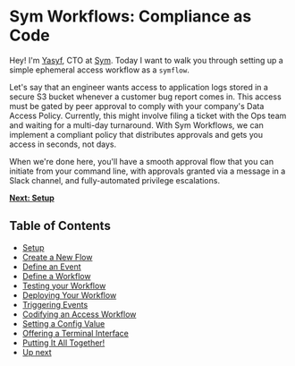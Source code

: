 # Sym Workflows: Compliance as Code

Hey! I'm [Yasyf](https://twitter.com/yasyf), CTO at [Sym](https://twitter.com/symops). Today I want to walk you through setting up a simple ephemeral access workflow as a `symflow`.

Let's say that an engineer wants access to application logs stored in a secure S3 bucket whenever a customer bug report comes in. This access must be gated by peer approval to comply with your company's Data Access Policy. Currently, this might involve filing a ticket with the Ops team and waiting for a multi-day turnaround. With Sym Workflows, we can implement a compliant policy that distributes approvals and gets you access in seconds, not days.

When we're done here, you'll have a smooth approval flow that you can initiate from your command line, with approvals granted via a message in a Slack channel, and fully-automated privilege escalations.

**[Next: Setup](01_setup.md)**

## Table of Contents

- [Setup](01_setup.md)
- [Create a New Flow](02_new_flow.md)
- [Define an Event](03_define_event.md)
- [Define a Workflow](04_define_flow.md)
- [Testing your Workflow](05_test_flow.md)
- [Deploying Your Workflow](06_deploy_flow.md)
- [Triggering Events](07_triggering_events.md)
- [Codifying an Access Workflow](08_codifying_access.md)
- [Setting a Config Value](09_setting_config.md)
- [Offering a Terminal Interface](10_terminal_interface.md)
- [Putting It All Together!](11_all_together.md)
- [Up next](12_up_next.md)

